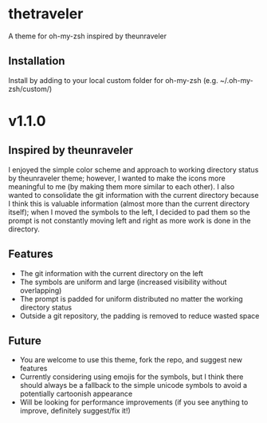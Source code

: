 # thetraveler
A theme for oh-my-zsh inspired by theunraveler

## Installation
Install by adding to your local custom folder for oh-my-zsh (e.g. ~/.oh-my-zsh/custom/)

# v1.1.0
## Inspired by theunraveler
I enjoyed the simple color scheme and approach to working directory status by theunraveler theme; however, I wanted to make the icons more meaningful to me (by making them more similar to each other). I also wanted to consolidate the git information with the current directory because I think this is valuable information (almost more than the current directory itself); when I moved the symbols to the left, I decided to pad them so the prompt is not constantly moving left and right as more work is done in the directory. 

## Features
- The git information with the current directory on the left
- The symbols are uniform and large (increased visibility without overlapping)
- The prompt is padded for uniform distributed no matter the working directory status
- Outside a git repository, the padding is removed to reduce wasted space

## Future
- You are welcome to use this theme, fork the repo, and suggest new features
- Currently considering using emojis for the symbols, but I think there should always be a fallback to the simple unicode symbols to avoid a potentially cartoonish appearance
- Will be looking for performance improvements (if you see anything to improve, definitely suggest/fix it!)